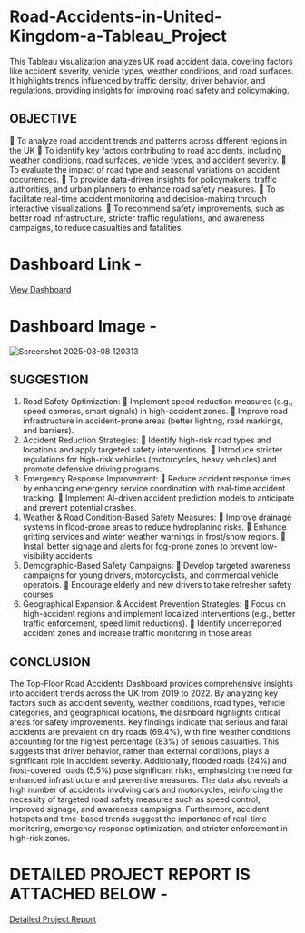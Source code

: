 # Road-Accidents-in-United-Kingdom-a-Tableau_Project
This Tableau visualization analyzes UK road accident data, covering factors like accident severity, vehicle types, weather conditions, and road surfaces. It highlights trends influenced by traffic density, driver behavior, and regulations, providing insights for improving road safety and policymaking.
 
## OBJECTIVE 
 To analyze road accident trends and patterns across different regions in the UK 
 To identify key factors contributing to road accidents, including weather conditions, 
road surfaces, vehicle types, and accident severity. 
 To evaluate the impact of road type and seasonal variations on accident occurrences. 
 To provide data-driven insights for policymakers, traffic authorities, and urban planners 
to enhance road safety measures. 
 To facilitate real-time accident monitoring and decision-making through interactive 
visualizations. 
   To recommend safety improvements, such as better road infrastructure, stricter traffic 
regulations, and awareness campaigns, to reduce casualties and fatalities.

# Dashboard Link - 
<a href = "https://github.com/alanmanoj007/Road-Accidents-in-United-Kingdom/blob/main/Road%20Accidents%20in%20United%20Kingdom%2C%20Tableau%20Project.twbx">View Dashboard</a>


# Dashboard Image -
![Screenshot 2025-03-08 120313](https://github.com/user-attachments/assets/1b240f57-7c3b-4b83-af33-b2a8c33efeff)


## SUGGESTION 
1) Road Safety Optimization: 
    Implement speed reduction measures (e.g., speed cameras, smart signals) in high-accident 
zones. 
 Improve road infrastructure in accident-prone areas (better lighting, road markings, 
and barriers). 
2) Accident Reduction Strategies: 
 Identify high-risk road types and locations and apply targeted safety interventions. 
 Introduce stricter regulations for high-risk vehicles (motorcycles, heavy vehicles) and 
promote defensive driving programs. 
3) Emergency Response Improvement: 
 Reduce accident response times by enhancing emergency service coordination with real-time 
accident tracking. 
 Implement AI-driven accident prediction models to anticipate and prevent potential crashes. 
4) Weather & Road Condition-Based Safety Measures: 
 Improve drainage systems in flood-prone areas to reduce hydroplaning risks. 
 Enhance gritting services and winter weather warnings in frost/snow regions. 
 Install better signage and alerts for fog-prone zones to prevent low-visibility accidents. 
5) Demographic-Based Safety Campaigns: 
 Develop targeted awareness campaigns for young drivers, motorcyclists, and commercial 
vehicle operators. 
 Encourage elderly and new drivers to take refresher safety courses. 
6) Geographical Expansion & Accident Prevention Strategies: 
 Focus on high-accident regions and implement localized interventions (e.g., better traffic 
enforcement, speed limit reductions). 
 Identify underreported accident zones and increase traffic monitoring in those areas


## CONCLUSION 
The Top-Floor Road Accidents Dashboard provides comprehensive insights into accident trends 
across the UK from 2019 to 2022. By analyzing key factors such as accident severity, weather 
conditions, road types, vehicle categories, and geographical locations, the dashboard highlights 
critical areas for safety improvements. 
Key findings indicate that serious and fatal accidents are prevalent on dry roads (69.4%), with 
fine weather conditions accounting for the highest percentage (83%) of serious casualties. This 
suggests that driver behavior, rather than external conditions, plays a significant role in accident 
severity. Additionally, flooded roads (24%) and frost-covered roads (5.5%) pose significant 
risks, emphasizing the need for enhanced infrastructure and preventive measures. 
The data also reveals a high number of accidents involving cars and motorcycles, reinforcing the 
necessity of targeted road safety measures such as speed control, improved signage, and 
awareness campaigns. Furthermore, accident hotspots and time-based trends suggest the 
importance of real-time monitoring, emergency response optimization, and stricter 
enforcement in high-risk zones.

# DETAILED PROJECT REPORT IS ATTACHED BELOW -
<a href = "https://github.com/alanmanoj007/Road-Accidents-in-United-Kingdom/blob/main/tableau%20PR.pdf">Detailed Project Report</a>
